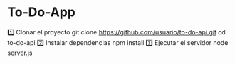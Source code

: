# To-Do-App
1️⃣ Clonar el proyecto
git clone https://github.com/usuario/to-do-api.git
cd to-do-api
2️⃣ Instalar dependencias
npm install
3️⃣ Ejecutar el servidor
node server.js
